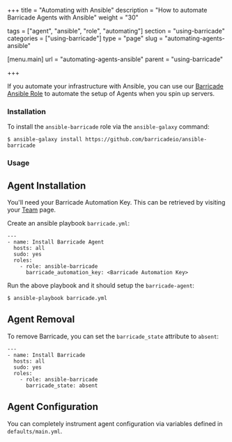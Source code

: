 +++
title = "Automating with Ansible"
description = "How to automate Barricade Agents with Ansible"
weight = "30"

tags = ["agent", "ansible", "role", "automating"]
section = "using-barricade"
categories = ["using-barricade"]
type = "page"
slug = "automating-agents-ansible"

[menu.main]
    url = "automating-agents-ansible"
    parent = "using-barricade"

+++

If you automate your infrastructure with Ansible, you can use our [Barricade Ansible Role](https://github.com/barricadeio/ansible-barricade) to automate the setup of Agents when you spin up servers.

### Installation

To install the `ansible-barricade` role via the `ansible-galaxy` command:

```
$ ansible-galaxy install https://github.com/barricadeio/ansible-barricade
```

### Usage

## Agent Installation

You'll need your Barricade Automation Key. This can be retrieved by visiting your [Team](https://app.barricade.io/dashboard/settings/team/profile) page.

Create an ansible playbook `barricade.yml`:

```
---
- name: Install Barricade Agent
  hosts: all
  sudo: yes
  roles:
    - role: ansible-barricade
      barricade_automation_key: <Barricade Automation Key>
```

Run the above playbook and it should setup the `barricade-agent`:

```
$ ansible-playbook barricade.yml
```

## Agent Removal

To remove Barricade, you can set the `barricade_state` attribute to `absent`:

```
---
- name: Install Barricade
  hosts: all
  sudo: yes
  roles:
    - role: ansible-barricade
      barricade_state: absent
```

## Agent Configuration

You can completely instrument agent configuration via variables defined in `defaults/main.yml`.
